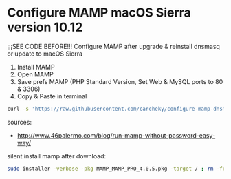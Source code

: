 # Configure MAMP macOS Sierra version 10.12
¡¡¡SEE CODE BEFORE!!!
Configure MAMP after upgrade &amp; reinstall dnsmasq or update to macOS Sierra

1. Install MAMP
2. Open MAMP
3. Save prefs MAMP (PHP Standard Version, Set Web & MySQL ports to 80 & 3306)
4. Copy & Paste in terminal
```bash
curl -s 'https://raw.githubusercontent.com/carcheky/configure-mamp-dnsmasq-osx/master/run.sh' | sh
```


sources:
- http://www.46palermo.com/blog/run-mamp-without-password-easy-way/


silent install mamp after download:

```bash
sudo installer -verbose -pkg MAMP_MAMP_PRO_4.0.5.pkg -target / ; rm -fr /Applications/MAMP\ PRO/
```
